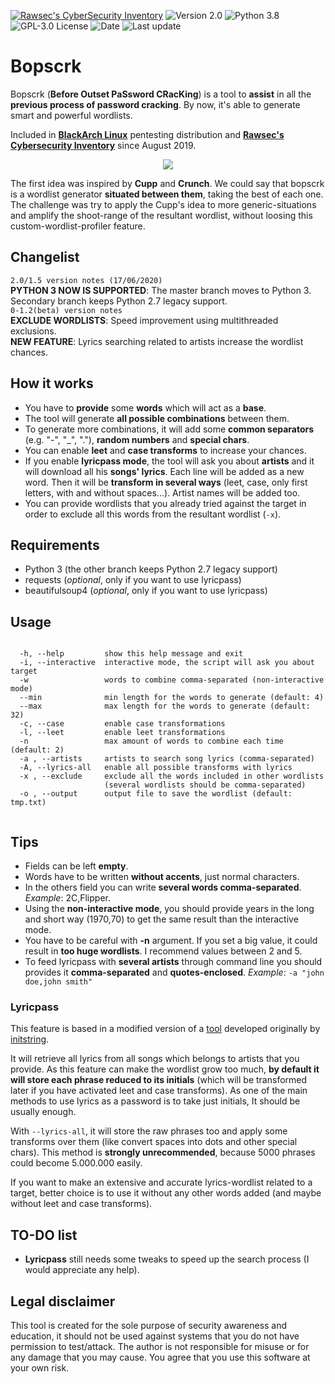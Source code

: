 [![Rawsec's CyberSecurity Inventory](https://inventory.rawsec.ml/img/badges/Rawsec-inventoried-FF5050_flat.svg)](https://inventory.rawsec.ml/)
![[Version 2.0](https://github.com/R3nt0n)](http://img.shields.io/badge/version-v2.0-orange.svg)
![[Python 3.8](https://github.com/R3nt0n)](http://img.shields.io/badge/python-3.8-blue.svg)
![[GPL-3.0 License](https://github.com/R3nt0n)](https://img.shields.io/badge/license-GPL%203.0-brightgreen.svg)
![[Date](https://github.com/R3nt0n)](http://img.shields.io/badge/date-06/05/2018-yellow.svg)
![[Last update](https://github.com/R3nt0n)](http://img.shields.io/badge/updated-17/06/2020-purple.svg)



# Bopscrk
Bopscrk (**Before Outset PaSsword CRacKing**) is a tool to **assist** in all the **previous process of password cracking**. By now, it's able to generate smart and powerful wordlists.

Included in **<a href="https://blackarch.org/">BlackArch Linux</a>** pentesting distribution and **<a href="https://inventory.rawsec.ml/">Rawsec's Cybersecurity Inventory</a>** since August 2019.  
  
<p align="center"><img src="https://github.com/R3nt0n/bopscrk/blob/master/img/example.gif" /></p>
  

The first idea was inspired by **Cupp** and **Crunch**. We could say that bopscrk is a wordlist generator **situated between them**, taking the best of each one. The challenge was try to apply the Cupp's idea to more generic-situations and amplify the shoot-range of the resultant wordlist, without loosing this custom-wordlist-profiler feature.


## Changelist  
`2.0/1.5 version notes (17/06/2020)`  
**PYTHON 3 NOW IS SUPPORTED**: The master branch moves to Python 3. Secondary branch keeps Python 2.7 legacy support.  
`0-1.2(beta) version notes`  
**EXCLUDE WORDLISTS**: Speed improvement using multithreaded exclusions.  
**NEW FEATURE**: Lyrics searching related to artists increase the wordlist chances.  


## How it works
+ You have to **provide** some **words** which will act as a **base**.
+ The tool will generate **all possible combinations** between them.
+ To generate more combinations, it will add some **common separators** (e.g. "-", "_", "."), **random numbers** and **special chars**.
+ You can enable **leet** and **case transforms** to increase your chances.
+ If you enable **lyricpass mode**, the tool will ask you about **artists** and it will download all his **songs' lyrics**. Each line will be added as a new word. Then it will be **transform in several ways** (leet, case, only first letters, with and without spaces...). Artist names will be added too.
+ You can provide wordlists that you already tried against the target in order to exclude all this words from the resultant wordlist (`-x`). 
 

## Requirements
+ Python 3 (the other branch keeps Python 2.7 legacy support)
+ requests (*optional*, only if you want to use lyricpass)
+ beautifulsoup4 (*optional*, only if you want to use lyricpass)

## Usage
```

  -h, --help         show this help message and exit
  -i, --interactive  interactive mode, the script will ask you about target
  -w                 words to combine comma-separated (non-interactive mode)
  --min              min length for the words to generate (default: 4)
  --max              max length for the words to generate (default: 32)
  -c, --case         enable case transformations
  -l, --leet         enable leet transformations
  -n                 max amount of words to combine each time (default: 2)
  -a , --artists     artists to search song lyrics (comma-separated)
  -A, --lyrics-all   enable all possible transforms with lyrics
  -x , --exclude     exclude all the words included in other wordlists
                     (several wordlists should be comma-separated)
  -o , --output      output file to save the wordlist (default: tmp.txt)


```
 

## Tips
+ Fields can be left **empty**.
+ Words have to be written **without accents**, just normal characters.
+ In the others field you can write **several words comma-separated**. *Example*: 2C,Flipper.
+ Using the **non-interactive mode**, you should provide years in the long and short way (1970,70) to get the same result than the interactive mode.
+ You have to be careful with **-n** argument. If you set a big value, it could result in **too huge wordlists**. I recommend values between 2 and 5.
+ To feed lyricpass with **several artists** through command line you should provides it **comma-separated** and **quotes-enclosed**. *Example*: `-a "john doe,john smith"`

### Lyricpass 
This feature is based in a modified version of a [tool](https://github.com/initstring/lyricpass) developed originally by [initstring](https://github.com/initstring/).

It will retrieve all lyrics from all songs which belongs to artists that you provide. As this feature can make the wordlist grow too much, **by default it will store each phrase reduced to its initials** (which will be transformed later if you have activated leet and case transforms). As one of the main methods to use lyrics as a password is to take just initials, It should be usually enough.

With `--lyrics-all`, it will store the raw phrases too and apply some transforms over them (like convert spaces into dots and other special chars). This method is **strongly unrecommended**, because 5000 phrases could become 5.000.000 easily.

If you want to make an extensive and accurate lyrics-wordlist related to a target, better choice is to use it without any other words added (and maybe without leet and case transforms). 


## TO-DO list
+ **Lyricpass** still needs some tweaks to speed up the search process (I would appreciate any help).


## Legal disclaimer
This tool is created for the sole purpose of security awareness and education, it should not be used against systems that you do not have permission to test/attack. The author is not responsible for misuse or for any damage that you may cause. You agree that you use this software at your own risk.
